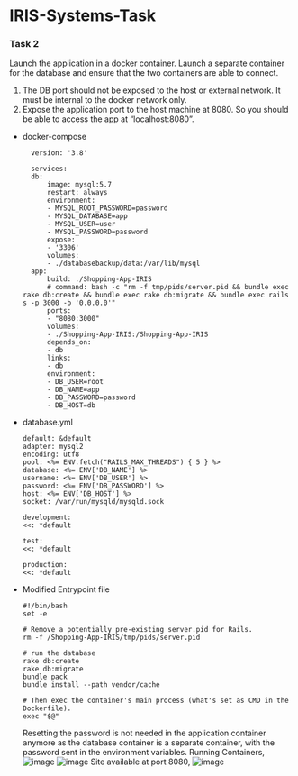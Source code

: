 # IRIS-Systems-Task

### Task 2
Launch the application in a docker container. Launch a separate container for the database and ensure that the two containers are able to connect.
1. The DB port should not be exposed to the host or external network. It must be internal to the docker network only.
2. Expose the application port to the host machine at 8080. So you should be able to access the app at “localhost:8080”.

- docker-compose
  ```
    version: '3.8'

    services:
    db:
        image: mysql:5.7
        restart: always
        environment:
        - MYSQL_ROOT_PASSWORD=password
        - MYSQL_DATABASE=app
        - MYSQL_USER=user
        - MYSQL_PASSWORD=password
        expose:
        - '3306'
        volumes:
        - ./databasebackup/data:/var/lib/mysql
    app:
        build: ./Shopping-App-IRIS
        # command: bash -c "rm -f tmp/pids/server.pid && bundle exec rake db:create && bundle exec rake db:migrate && bundle exec rails s -p 3000 -b '0.0.0.0'"
        ports:
        - "8080:3000"
        volumes:
        - ./Shopping-App-IRIS:/Shopping-App-IRIS
        depends_on:
        - db
        links:
        - db
        environment:
        - DB_USER=root
        - DB_NAME=app
        - DB_PASSWORD=password
        - DB_HOST=db
  ```
- database.yml
    ```
    default: &default
    adapter: mysql2
    encoding: utf8
    pool: <%= ENV.fetch("RAILS_MAX_THREADS") { 5 } %>
    database: <%= ENV['DB_NAME'] %>
    username: <%= ENV['DB_USER'] %>
    password: <%= ENV['DB_PASSWORD'] %>
    host: <%= ENV['DB_HOST'] %>
    socket: /var/run/mysqld/mysqld.sock

    development:
    <<: *default

    test:
    <<: *default

    production:
    <<: *default

    ```
- Modified Entrypoint file
    ```
    #!/bin/bash
    set -e

    # Remove a potentially pre-existing server.pid for Rails.
    rm -f /Shopping-App-IRIS/tmp/pids/server.pid

    # run the database
    rake db:create
    rake db:migrate
    bundle pack
    bundle install --path vendor/cache

    # Then exec the container's main process (what's set as CMD in the Dockerfile).
    exec "$@"

    ```
    Resetting the password is not needed in the application container anymore as the database container is a separate container, with the password sent in the environment variables.
Running Containers,
![image](https://user-images.githubusercontent.com/76653568/172456510-eaead038-9235-4335-8135-b42421b4553c.png)
![image](https://user-images.githubusercontent.com/76653568/172456358-5a63d36b-0765-40fa-92b6-d432947ba012.png)
Site available at port 8080,
![image](https://user-images.githubusercontent.com/76653568/172456446-e0bf7452-c01d-4612-9147-ceaac6d1a53e.png)


